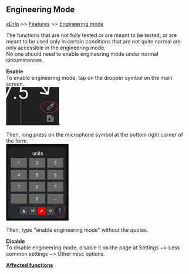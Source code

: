 ## Engineering Mode
[xDrip](../README.md) >> [Features](./Features_page.md) >> [Engineering mode](./Engineering-Mode.md)  

The functions that are not fully tested or are meant to be tested, or are meant to be used only in certain conditions that are not quite normal are only accessible in the engineering mode.  
No one should need to enable engineering mode under normal circumstances.  

**Enable**  
To enable engineering mode, tap on the dropper symbol on the main screen.  
![](./images/syringe-symbol.png).  

Then, long press on the microphone symbol at the bottom right corner of the form.  
![](./images/treatment-menu.png)  

Then, type "enable engineering mode" without the quotes.  

**Disable**  
To disable engineering mode, disable it on the page at Settings &#8722;> Less common settings &#8722;> Other misc options.  
  
[**Affected functions**](BehindEngineeringMode)  
  
